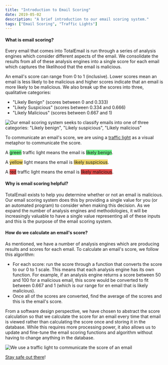 ```yaml
---
title: "Introduction to Email Scoring"
date: 2019-05-02
description: "A brief introduction to our email scoring system."
tags: ["Email Scoring", "Traffic Lights"]
---
```


#### What is email scoring?

Every email that comes into TotalEmail is run through a series of analysis engines which consider different aspects of the email. We consolidate the results from all of these analysis engines into a single score for each email which captures the likelihood that the email is malicious.

An email's score can range from 0 to 1 (inclusive). Lower scores mean an email is less likely to be malicious and higher scores indicate that an email is more likely to be malicious. We also break up the scores into three, qualitative categories:

- "Likely Benign" (scores between 0 and 0.333)
- "Likely Suspicious" (scores between 0.334 and 0.666)
- "Likely Malicious" (scores between 0.667 and 1)

![Our email scoring system seeks to classify emails into one of three categories: "Likely benign", "Likely suspicious", "Likely malicious"](/imgs/scoring_annotated.png)

To communicate an email's score, we are using a [traffic light](https://en.wikipedia.org/wiki/Traffic_light) as a visual metaphor to communicate the score.

A <span style="background-color: #6FEF87;">green</span> traffic light means the email is <span style="background-color: #6FEF87;">likely benign</span>.

A <span style="background-color: #F1D86C;">yellow</span> light means the email is <span style="background-color: #F1D86C;">likely suspicious</span>.

A <span style="background-color: #E64A48;">red</span> traffic light means the email is <span style="background-color: #E64A48;">likely malicious</span>.

#### Why is email scoring helpful?

TotalEmail exists to help you determine whether or not an email is malicious. Our email scoring system does this by providing a single value for you (or an automated program) to consider when making this decision. As we expand the number of analysis engines and methodologies, it will be increasingly valuable to have a single value representing all of these inputs and this is the purpose of the email scoring system.

#### How do we calculate an email's score?

As mentioned, we have a number of analysis engines which are producing results and scores for each email. To calculate an email's score, we follow this algorithm:

- For each score: run the score through a function that converts the score to our 0 to 1 scale. This means that each analysis engine has its own function. For example, if an analysis engine returns a score between 50 and 100 for a malicious email, this score would be converted to fit between 0.667 and 1 (which is our range for en email that is likely malicious).
- Once all of the scores are converted, find the average of the scores and this is the email's score.

From a software design perspective, we have chosen to abstract the score calculation so that we calculate the score for an email every time that email is viewed rather than calculating the score once and storing it in the database. While this requires more processing power, it also allows us to update and fine-tune the email scoring functions and algorithm without having to change anything in the database.

![We use a traffic light to communicate the score of an email](/imgs/traffic-light.png)

[Stay safe out there](https://totalemail.io/email/76371e5e493103e4bf2e16d5326316ebf9d846c2b5f0ed0a37f9f37bb3614006)!
